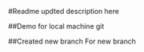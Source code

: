 #Readme
updted description here

##Demo for local machine git

##Created new branch
 For new branch
